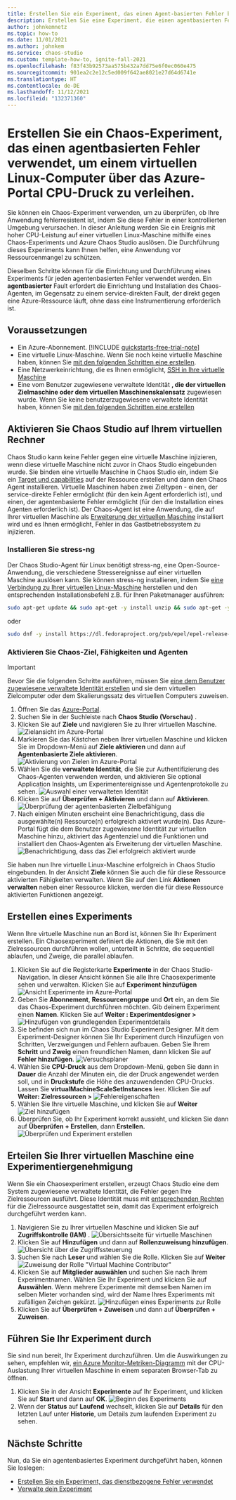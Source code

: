 ```yaml
---
title: Erstellen Sie ein Experiment, das einen Agent-basierten Fehler bei Azure Chaos Studio über das Portal nutzt.
description: Erstellen Sie eine Experiment, die einen agentbasierten Fehler verwendet, und konfigurieren Sie den Chaos-Agenten über das Portal
author: johnkemnetz
ms.topic: how-to
ms.date: 11/01/2021
ms.author: johnkem
ms.service: chaos-studio
ms.custom: template-how-to, ignite-fall-2021
ms.openlocfilehash: f83f43b92573aa575b432a7dd75e6f0ec060e475
ms.sourcegitcommit: 901ea2c2e12c5ed009f642ae8021e27d64d6741e
ms.translationtype: HT
ms.contentlocale: de-DE
ms.lasthandoff: 11/12/2021
ms.locfileid: "132371360"
---
```

# <a name="create-a-chaos-experiment-that-uses-an-agent-based-fault-to-add-cpu-pressure-to-a-linux-vm-with-the-azure-portal"></a>Erstellen Sie ein Chaos-Experiment, das einen agentbasierten Fehler verwendet, um einem virtuellen Linux-Computer über das Azure-Portal CPU-Druck zu verleihen.

Sie können ein Chaos-Experiment verwenden, um zu überprüfen, ob Ihre Anwendung fehlerresistent ist, indem Sie diese Fehler in einer kontrollierten Umgebung verursachen. In dieser Anleitung werden Sie ein Ereignis mit hoher CPU-Leistung auf einer virtuellen Linux-Maschine mithilfe eines Chaos-Experiments und Azure Chaos Studio auslösen. Die Durchführung dieses Experiments kann Ihnen helfen, eine Anwendung vor Ressourcenmangel zu schützen.

Dieselben Schritte können für die Einrichtung und Durchführung eines Experiments für jeden agentenbasierten Fehler verwendet werden. Ein **agentbasierter** Fault erfordert die Einrichtung und Installation des Chaos-Agenten, im Gegensatz zu einem service-direkten Fault, der direkt gegen eine Azure-Ressource läuft, ohne dass eine Instrumentierung erforderlich ist.


## <a name="prerequisites"></a>Voraussetzungen

- Ein Azure-Abonnement. [!INCLUDE [quickstarts-free-trial-note](../../includes/quickstarts-free-trial-note.md)] 
- Eine virtuelle Linux-Maschine. Wenn Sie noch keine virtuelle Maschine haben, können Sie [mit den folgenden Schritten eine erstellen](../virtual-machines/linux/quick-create-portal.md).
- Eine Netzwerkeinrichtung, die es Ihnen ermöglicht, [SSH in Ihre virtuelle Maschine](../virtual-machines/ssh-keys-portal.md)
- Eine vom Benutzer zugewiesene verwaltete Identität **, die der virtuellen Zielmaschine oder dem virtuellen Maschinenskalensatz** zugewiesen wurde. Wenn Sie keine benutzerzugewiesene verwaltete Identität haben, können Sie [mit den folgenden Schritten eine erstellen](../active-directory/managed-identities-azure-resources/how-manage-user-assigned-managed-identities.md)


## <a name="enable-chaos-studio-on-your-virtual-machine"></a>Aktivieren Sie Chaos Studio auf Ihrem virtuellen Rechner

Chaos Studio kann keine Fehler gegen eine virtuelle Maschine injizieren, wenn diese virtuelle Maschine nicht zuvor in Chaos Studio eingebunden wurde. Sie binden eine virtuelle Maschine in Chaos Studio ein, indem Sie ein [Target und capabilities](chaos-studio-targets-capabilities.md) auf der Ressource erstellen und dann den Chaos Agent installieren. Virtuelle Maschinen haben zwei Zieltypen - einen, der service-direkte Fehler ermöglicht (für den kein Agent erforderlich ist), und einen, der agentenbasierte Fehler ermöglicht (für den die Installation eines Agenten erforderlich ist). Der Chaos-Agent ist eine Anwendung, die auf Ihrer virtuellen Maschine als [Erweiterung der virtuellen Maschine](../virtual-machines/extensions/overview.md) installiert wird und es Ihnen ermöglicht, Fehler in das Gastbetriebssystem zu injizieren.

### <a name="install-stress-ng"></a>Installieren Sie stress-ng

Der Chaos Studio-Agent für Linux benötigt stress-ng, eine Open-Source-Anwendung, die verschiedene Stressereignisse auf einer virtuellen Maschine auslösen kann. Sie können stress-ng installieren, indem Sie [eine Verbindung zu Ihrer virtuellen Linux-Maschine](../virtual-machines/ssh-keys-portal.md) herstellen und den entsprechenden Installationsbefehl z.B. für Ihren Paketmanager ausführen:

```bash
sudo apt-get update && sudo apt-get -y install unzip && sudo apt-get -y install stress-ng
```

oder

```bash
sudo dnf -y install https://dl.fedoraproject.org/pub/epel/epel-release-latest-8.noarch.rpm && sudo yum -y install stress-ng
```

### <a name="enable-chaos-target-capabilities-and-agent"></a>Aktivieren Sie Chaos-Ziel, Fähigkeiten und Agenten

> [!IMPORTANT]
> Bevor Sie die folgenden Schritte ausführen, müssen Sie [eine dem Benutzer zugewiesene verwaltete Identität erstellen](../active-directory/managed-identities-azure-resources/how-manage-user-assigned-managed-identities.md) und sie dem virtuellen Zielcomputer oder dem Skalierungssatz des virtuellen Computers zuweisen.

1. Öffnen Sie das [Azure-Portal](https://portal.azure.com).
2. Suchen Sie in der Suchleiste nach **Chaos Studio (Vorschau)** .
3. Klicken Sie auf **Ziele** und navigieren Sie zu Ihrer virtuellen Maschine.
![Zielansicht im Azure-Portal](images/tutorial-agent-based-targets.png)
4. Markieren Sie das Kästchen neben Ihrer virtuellen Maschine und klicken Sie im Dropdown-Menü auf **Ziele aktivieren** und dann auf **Agentenbasierte Ziele aktivieren**.
![Aktivierung von Zielen im Azure-Portal](images/tutorial-agent-based-targets-enable.png)
5. Wählen Sie die **verwaltete Identität**, die Sie zur Authentifizierung des Chaos-Agenten verwenden werden, und aktivieren Sie optional Application Insights, um Experimentereignisse und Agentenprotokolle zu sehen.
![Auswahl einer verwalteten Identität](images/tutorial-agent-based-targets-enable-options.png)
6. Klicken Sie auf **Überprüfen + Aktivieren** und dann auf **Aktivieren**.
![Überprüfung der agentenbasierten Zielbefähigung](images/tutorial-agent-based-targets-enable-review.png)
7. Nach einigen Minuten erscheint eine Benachrichtigung, dass die ausgewählte(n) Ressource(n) erfolgreich aktiviert wurde(n). Das Azure-Portal fügt die dem Benutzer zugewiesene Identität zur virtuellen Maschine hinzu, aktiviert das Agentenziel und die Funktionen und installiert den Chaos-Agenten als Erweiterung der virtuellen Maschine.
![Benachrichtigung, dass das Ziel erfolgreich aktiviert wurde](images/tutorial-agent-based-targets-enable-confirm.png)

Sie haben nun Ihre virtuelle Linux-Maschine erfolgreich in Chaos Studio eingebunden. In der Ansicht **Ziele** können Sie auch die für diese Ressource aktivierten Fähigkeiten verwalten. Wenn Sie auf den Link **Aktionen verwalten** neben einer Ressource klicken, werden die für diese Ressource aktivierten Funktionen angezeigt.

## <a name="create-an-experiment"></a>Erstellen eines Experiments
Wenn Ihre virtuelle Maschine nun an Bord ist, können Sie Ihr Experiment erstellen. Ein Chaosexperiment definiert die Aktionen, die Sie mit den Zielressourcen durchführen wollen, unterteilt in Schritte, die sequentiell ablaufen, und Zweige, die parallel ablaufen.

1. Klicken Sie auf die Registerkarte **Experimente** in der Chaos Studio-Navigation. In dieser Ansicht können Sie alle Ihre Chaosexperimente sehen und verwalten. Klicken Sie auf **Experiment hinzufügen**
![Ansicht Experimente im Azure-Portal](images/tutorial-agent-based-add.png)
2. Geben Sie **Abonnement**, **Ressourcengruppe** und **Ort** ein, an dem Sie das Chaos-Experiment durchführen möchten. Gib deinem Experiment einen **Namen**. Klicken Sie auf **Weiter : Experimentdesigner >** 
![ Hinzufügen von grundlegenden Experimentdetails](images/tutorial-agent-based-add-basics.png)
3. Sie befinden sich nun im Chaos Studio Experiment Designer. Mit dem Experiment-Designer können Sie Ihr Experiment durch Hinzufügen von Schritten, Verzweigungen und Fehlern aufbauen. Geben Sie Ihrem **Schritt** und **Zweig** einen freundlichen Namen, dann klicken Sie auf **Fehler hinzufügen**.
![Versuchsplaner](images/tutorial-agent-based-add-designer.png)
4. Wählen Sie **CPU-Druck** aus dem Dropdown-Menü, geben Sie dann in **Dauer** die Anzahl der Minuten ein, die der Druck angewendet werden soll, und in **Druckstufe** die Höhe des anzuwendenden CPU-Drucks. Lassen Sie **virtualMachineScaleSetInstances** leer. Klicken Sie auf **Weiter: Zielressourcen >** 
![Fehlereigenschaften](images/tutorial-agent-based-add-fault.png)
5. Wählen Sie Ihre virtuelle Maschine, und klicken Sie auf **Weiter**
![Ziel hinzufügen](images/tutorial-agent-based-add-targets.png)
6. Überprüfen Sie, ob Ihr Experiment korrekt aussieht, und klicken Sie dann auf **Überprüfen + Erstellen**, dann **Erstellen.** 
![Überprüfen und Experiment erstellen](images/tutorial-agent-based-add-review.png)

## <a name="give-experiment-permission-to-your-virtual-machine"></a>Erteilen Sie Ihrer virtuellen Maschine eine Experimentiergenehmigung
Wenn Sie ein Chaosexperiment erstellen, erzeugt Chaos Studio eine dem System zugewiesene verwaltete Identität, die Fehler gegen Ihre Zielressourcen ausführt. Diese Identität muss mit [entsprechenden Rechten](chaos-studio-fault-providers.md) für die Zielressource ausgestattet sein, damit das Experiment erfolgreich durchgeführt werden kann.

1. Navigieren Sie zu Ihrer virtuellen Maschine und klicken Sie auf **Zugriffskontrolle (IAM)** .
![Übersichtsseite für virtuelle Maschinen](images/tutorial-agent-based-access-resource.png)
2. Klicken Sie auf **Hinzufügen** und dann auf **Rollenzuweisung hinzufügen**.
![Übersicht über die Zugriffssteuerung](images/tutorial-agent-based-access-iam.png)
3. Suchen Sie nach **Leser** und wählen Sie die Rolle. Klicken Sie auf **Weiter**
![Zuweisung der Rolle "Virtual Machine Contributor"](images/tutorial-agent-based-access-role.png)
4. Klicken Sie auf **Mitglieder auswählen** und suchen Sie nach Ihrem Experimentnamen. Wählen Sie Ihr Experiment und klicken Sie auf **Auswählen**. Wenn mehrere Experimente mit demselben Namen im selben Mieter vorhanden sind, wird der Name Ihres Experiments mit zufälligen Zeichen gekürzt.
![Hinzufügen eines Experiments zur Rolle](images/tutorial-agent-based-access-experiment.png)
5. Klicken Sie auf **Überprüfen + Zuweisen** und dann auf **Überprüfen + Zuweisen**.

## <a name="run-your-experiment"></a>Führen Sie Ihr Experiment durch
Sie sind nun bereit, Ihr Experiment durchzuführen. Um die Auswirkungen zu sehen, empfehlen wir, [ein Azure Monitor-Metriken-Diagramm](../azure-monitor/essentials/tutorial-metrics.md) mit der CPU-Auslastung Ihrer virtuellen Maschine in einem separaten Browser-Tab zu öffnen.

1. Klicken Sie in der Ansicht **Experimente** auf Ihr Experiment, und klicken Sie auf **Start** und dann auf **OK**.
![Beginn des Experiments](images/tutorial-agent-based-start.png)
2. Wenn der **Status** auf **Laufend** wechselt, klicken Sie auf **Details** für den letzten Lauf unter **Historie**, um Details zum laufenden Experiment zu sehen.

## <a name="next-steps"></a>Nächste Schritte
Nun, da Sie ein agentenbasiertes Experiment durchgeführt haben, können Sie loslegen:
- [Erstellen Sie ein Experiment, das dienstbezogene Fehler verwendet](chaos-studio-tutorial-service-direct-portal.md)
- [Verwalte dein Experiment](chaos-studio-run-experiment.md)